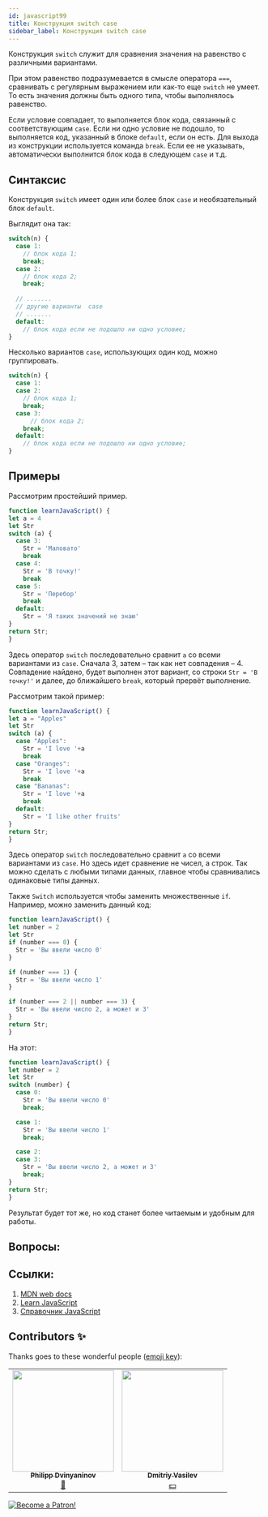 ```yaml
---
id: javascript99
title: Конструкция switch case
sidebar_label: Конструкция switch case
---
```


Конструкция ``switch`` служит для сравнения значения на равенство с различными вариантами.

При этом равенство подразумевается в смысле оператора ``===``, сравнивать с регулярным выражением или как-то еще ``switch`` не умеет. То есть значения должны быть одного типа, чтобы выполнялось равенство.

Если условие совпадает, то выполняется блок кода, связанный с соответствующим ``case``. Если ни одно условие не подошло, то выполняется код, указанный в блоке ``default``, если он есть. Для выхода из конструкции используется команда ``break``. Если ее не указывать, автоматически выполнится блок кода в следующем ``case`` и т.д.

## Синтаксис

Конструкция ``switch`` имеет один или более блок ``case`` и необязательный блок ``default``.

Выглядит она так:
```jsx
switch(n) {
  case 1:
    // блок кода 1;
    break;
  case 2:
    // блок кода 2;
    break;  
   
  // .......
  // другие варианты  case
  // .......  
  default: 
    // блок кода если не подошло ни одно условие;
}
```

Несколько вариантов ``case``, использующих один код, можно группировать.
```jsx
switch(n) {
  case 1:
  case 2:
    // блок кода 1;
    break;  
  case 3:
      // блок кода 2;
    break; 
  default: 
    // блок кода если не подошло ни одно условие;
}
```

## Примеры

Рассмотрим простейший пример.

```jsx live
function learnJavaScript() {
let a = 4
let Str
switch (a) {
  case 3:
    Str = 'Маловато'
    break
  case 4:
    Str = 'В точку!'
    break
  case 5:
    Str = 'Перебор'
    break
  default:
    Str = 'Я таких значений не знаю'
}
return Str;
}
```

Здесь оператор ``switch`` последовательно сравнит ``a`` со всеми вариантами из ``case``.
Сначала 3, затем – так как нет совпадения – 4. Совпадение найдено, будет выполнен этот вариант, со строки ``Str = 'В точку!'`` и далее, до ближайшего ``break``, который прервёт выполнение.


Рассмотрим такой пример:
```jsx live
function learnJavaScript() {
let a = "Apples"
let Str
switch (a) {
  case "Apples":
    Str = 'I love '+a
    break
  case "Oranges":
    Str = 'I love '+a
    break
  case "Bananas":
    Str = 'I love '+a
    break
  default:
    Str = 'I like other fruits'
}
return Str;
}
```
Здесь оператор ``switch`` последовательно сравнит ``a`` со всеми вариантами из ``case``. Но здесь идет сравнение не чисел, а строк. Так можно сделать с любыми типами данных, главное чтобы сравнивались одинаковые типы данных.


Также ``Switch`` используется чтобы заменить множественные ``if``.
Например, можно заменить данный код:
```jsx live
function learnJavaScript() {
let number = 2
let Str
if (number === 0) {
  Str = 'Вы ввели число 0'
}

if (number === 1) {
  Str = 'Вы ввели число 1'
}

if (number === 2 || number === 3) {
  Str = 'Вы ввели число 2, а может и 3'
}
return Str;
}
```

На этот:

```jsx live
function learnJavaScript() {
let number = 2
let Str
switch (number) {
  case 0:
    Str = 'Вы ввели число 0'
    break;

  case 1:
    Str = 'Вы ввели число 1'
    break;

  case 2:
  case 3:
    Str = 'Вы ввели число 2, а может и 3'
    break;
}
return Str;
}
```
Результат будет тот же, но код станет более читаемым и удобным для работы.

## Вопросы:

## Ссылки:
 1. [MDN web docs](https://developer.mozilla.org/ru/docs/Web/JavaScript/Reference/Statements/switch)
 2. [Learn JavaScript](https://learn.javascript.ru/switch)
 3. [Справочник JavaScript](https://javascript.ru/switch)

## Contributors ✨

Thanks goes to these wonderful people ([emoji key](https://allcontributors.org/docs/en/emoji-key)):

<!-- ALL-CONTRIBUTORS-LIST:START - Do not remove or modify this section -->
<!-- prettier-ignore-start -->
<!-- markdownlint-disable -->
<table>
  <tr>
    <td align="center"><a href="https://github.com/FELiX-RN"><img src="https://avatars0.githubusercontent.com/u/72006627?v=4?s=200" width="200px;" alt=""/><br /><sub><b>Philipp Dvinyaninov</b></sub></a><br /><a href="https://github.com/gHashTag/react-native-village/commits?author=FELiX-RN" title="Documentation">📖</a></td>
    <td align="center"><a href="https://fullstackserverless.github.io/"><img src="https://avatars0.githubusercontent.com/u/6774813?v=4?s=200" width="200px;" alt=""/><br /><sub><b>Dmitriy Vasilev</b></sub></a><br /><a href="#financial-gHashTag" title="Financial">💵</a></td>
  </tr>
</table>

<!-- markdownlint-restore -->
<!-- prettier-ignore-end -->

<!-- ALL-CONTRIBUTORS-LIST:END -->
[![Become a Patron!](/img/logo/patreon.png)](https://www.patreon.com/bePatron?u=31769291)